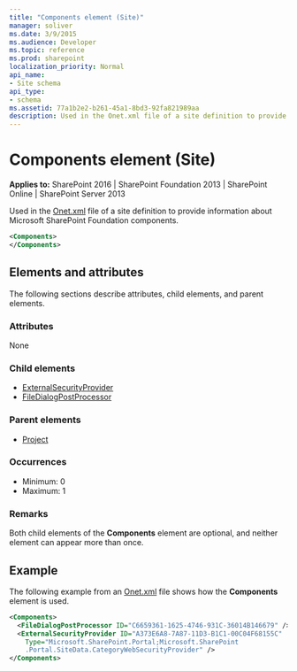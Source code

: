 ```yaml
---
title: "Components element (Site)"
manager: soliver
ms.date: 3/9/2015
ms.audience: Developer
ms.topic: reference
ms.prod: sharepoint
localization_priority: Normal
api_name:
- Site schema
api_type:
- schema
ms.assetid: 77a1b2e2-b261-45a1-8bd3-92fa821989aa
description: Used in the Onet.xml file of a site definition to provide information about Microsoft SharePoint Foundation components.
---
```


# Components element (Site)

**Applies to:** SharePoint 2016 | SharePoint Foundation 2013 | SharePoint Online | SharePoint Server 2013
  
Used in the [Onet.xml](https://msdn.microsoft.com/library/b99d6657-d9ae-4135-a43c-c58cdfcdc6c1%28Office.15%29.aspx) file of a site definition to provide information about Microsoft SharePoint Foundation components. 
  
```XML
<Components>
</Components>
```

## Elements and attributes

The following sections describe attributes, child elements, and parent elements.

### Attributes

None
   
### Child elements

- [ExternalSecurityProvider](externalsecurityprovider-element-site.md)
- [FileDialogPostProcessor](filedialogpostprocessor-element-site.md)
   
### Parent elements

- [Project](project-element-site.md)
   
### Occurrences

- Minimum: 0 
- Maximum: 1 
   
### Remarks

Both child elements of the **Components** element are optional, and neither element can appear more than once. 
  
## Example

The following example from an [Onet.xml](https://msdn.microsoft.com/library/b99d6657-d9ae-4135-a43c-c58cdfcdc6c1%28Office.15%29.aspx) file shows how the **Components** element is used. 
  
```XML
<Components>
  <FileDialogPostProcessor ID="C6659361-1625-4746-931C-36014B146679" />
  <ExternalSecurityProvider ID="A373E6A8-7A87-11D3-B1C1-00C04F68155C" 
    Type="Microsoft.SharePoint.Portal;Microsoft.SharePoint
    .Portal.SiteData.CategoryWebSecurityProvider" />
</Components>
```

<br/>
